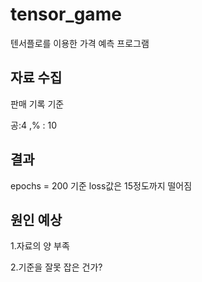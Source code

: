 # tensor_game
텐서플로를 이용한 가격 예측 프로그램



## 자료 수집

판매 기록 기준

공:4 ,% : 10


## 결과

epochs = 200 기준 loss값은 15정도까지 떨어짐

## 원인 예상

1.자료의 양 부족


2.기준을 잘못 잡은 건가?
